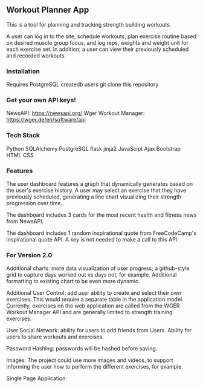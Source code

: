 ## Workout Planner App

This is a tool for planning and tracking strength building workouts. 

A user can log in to the site, schedule workouts, plan exercise routine based on desired muscle group focus, and log reps, weights and weight unit for each exercise set. In addition, a user can view their previously scheduled and recorded workouts. 

### Installation
Requires PostgreSQL
createdb users
git clone this repository

### Get your own API keys!
NewsAPI: https://newsapi.org/ 
Wger Workout Manager: https://wger.de/en/software/api

### Tech Stack
Python 
SQLAlchemy 
PostgreSQL 
flask 
jinja2 
JavaScipt 
Ajax 
Bootstrap 
HTML 
CSS 

### Features
The user dashboard features a graph that dynamically generates based on the user's exercise history. A user may select an exercise that they have previously scheduled, generating a line chart visualizing their strength progression over time.

The dashboard includes 3 cards for the most recent health and fitness news from NewsAPI.

The dashboard includes 1 random inspirational quote from FreeCodeCamp's inspirational quote API. A key is not needed to make a call to this API.


### For Version 2.0
Additional charts: more data visualization of user progress; a github-style grid to capture days worked out vs days not, for example. Additional formatting to existing chart to be even more dynamic. 

Additional User Control: add user ability to create and select their own exercises. This would require a separate table in the application model. Currently, exercises on the web application are called from the WGER Workout Manager API and are generally limited to strength training exercises. 

User Social Network: ability for users to add friends from Users. Ability for users to share workouts and exercises. 

Password Hashing: passwords will be hashed before saving. 

Images: The project could use more images and videos, to support informing the user how to perform the different exercises, for example.

Single Page Application: 

